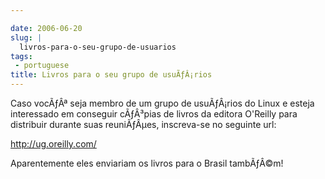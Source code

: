 ```yaml
---

date: 2006-06-20
slug: |
  livros-para-o-seu-grupo-de-usuarios
tags:
 - portuguese
title: Livros para o seu grupo de usuÃƒÂ¡rios
---
```


Caso vocÃƒÂª seja membro de um grupo de usuÃƒÂ¡rios do Linux e esteja
interessado em conseguir cÃƒÂ³pias de livros da editora O'Reilly para
distribuir durante suas reuniÃƒÂµes, inscreva-se no seguinte url:

<http://ug.oreilly.com/>

Aparentemente eles enviariam os livros para o Brasil tambÃƒÂ©m!
